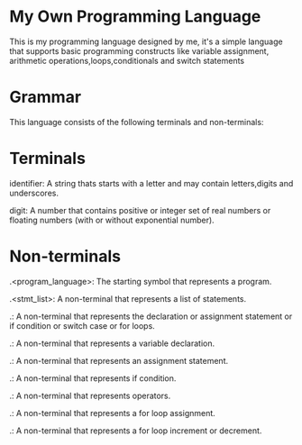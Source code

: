 # My Own Programming Language
This is my programming language designed by me, it's a simple language that supports basic programming constructs like variable assignment, arithmetic operations,loops,conditionals and switch statements

# Grammar
This language consists of the following terminals and non-terminals:

# Terminals
identifier: A string thats starts with a letter and may contain letters,digits and underscores.

digit: A number that contains positive or integer set of real numbers or floating numbers (with or without exponential number).

# Non-terminals
.<program_language>: The starting symbol that represents a program.

.<stmt_list>: A non-terminal that represents a list of statements.

.<content>: A non-terminal that represents the declaration or assignment statement or if condition or switch case or for loops. 
	
	
.<declare>: A non-terminal that represents a variable declaration.
	
.<assign>: A non-terminal that represents an assignment statement.
	
	
.<ifstmt>: A non-terminal that represents if condition.	
	
.<operation>: A non-terminal that represents operators.
	
.<forstmt>: A non-terminal that represents a for loop assignment.
	
.<updatestmt>: A non-terminal that represents a for loop increment or decrement.
	
